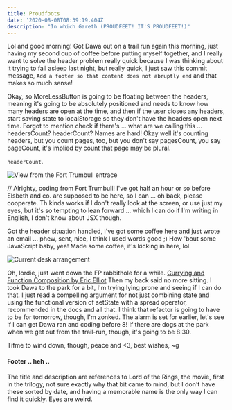 ```yaml
---
title: Proudfoots
date: '2020-08-08T08:39:19.404Z'
description: "In which Gareth (PROUDFEET! IT'S PROUDFEET!)"
---
```


Lol and good morning! Got Dawa out on a trail run again this morning, just having my second cup of coffee before putting myself together, and I really want to solve the header problem really quick because I was thinking about it trying to fall asleep last night, but really quick, I just saw this commit message, `Add a footer so that content does not abruptly end` and that makes so much sense!

Okay, so MoreLessButton is going to be floating between the headers, meaning it's going to be absolutely positioned and needs to know how many headers are open at the time, and then if the user closes any headers, start saving state to localStorage so they don't have the headers open next time. Forgot to mention check if there's ... what are we calling this ... headersCount? headerCount? Names are hard! Okay well it's counting headers, but you count pages, too, but you don't say pagesCount, you say pageCount, it's implied by count that page may be plural.

`headerCount`.

![View from the Fort Trumbull entrace](/fortTrumbull.jpg)

// Alrighty, coding from Fort Trumbull! I've got half an hour or so before Elsbeth and co. are supposed to be here, so I can ... oh back, please cooperate. Th kinda works if I don't really look at the screen, or use just my eyes, but it's so tempting to lean forward ... which I can do if I'm writing in English, I don't know about JSX though.

Got the header situation handled, I've got some coffee here and just wrote an email ... phew, sent, nice, I think I used words good ;) How 'bout some JavaScript baby, yea! Made some coffee, it's kicking in here, lol.

![Current desk arrangement](/patioDesk.jpg)

Oh, lordie, just went down the FP rabbithole for a while. [Currying and Function Composition by Eric Elliot](https://medium.com/javascript-scene/curry-and-function-composition-2c208d774983) Then my back said no more sitting. I took Dawa to the park for a bit, I'm trying lying prone and seeing if I can do that. I just read a compelling argument for not just combining state and using the functional version of setState with a spread operator, recommended in the docs and all that. I think that refactor is going to have to be for tomorrow, though, I'm zonked. The alarm is set for earlier, let's see if I can get Dawa ran and coding before 8! If there are dogs at the park when we get out from the trail-run, though, it's going to be 8:30.

Tifme to wind down, though, peace and <3, best wishes,
~g

#### Footer .. heh ..

The title and description are references to Lord of the Rings, the movie, first in the trilogy, not sure exactly why that bit came to mind, but I don't have these sorted by date, and having a memorable name is the only way I can find it quickly. Eyes are weird.
